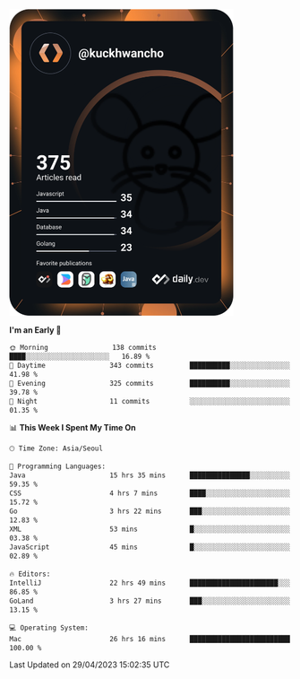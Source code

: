 <a href="https://app.daily.dev/kuckhwancho"><img src="https://github.com/kuckjwi0928/kuckjwi0928/blob/master/devcard.svg" width="400" alt="Kuckjwi Devcard"/></a>

<!--START_SECTION:waka-->
**I'm an Early 🐤** 

```text
🌞 Morning                138 commits         ████░░░░░░░░░░░░░░░░░░░░░   16.89 % 
🌆 Daytime                343 commits         ██████████░░░░░░░░░░░░░░░   41.98 % 
🌃 Evening                325 commits         ██████████░░░░░░░░░░░░░░░   39.78 % 
🌙 Night                  11 commits          ░░░░░░░░░░░░░░░░░░░░░░░░░   01.35 % 
```


📊 **This Week I Spent My Time On** 

```text
🕑︎ Time Zone: Asia/Seoul

💬 Programming Languages: 
Java                     15 hrs 35 mins      ███████████████░░░░░░░░░░   59.35 % 
CSS                      4 hrs 7 mins        ████░░░░░░░░░░░░░░░░░░░░░   15.72 % 
Go                       3 hrs 22 mins       ███░░░░░░░░░░░░░░░░░░░░░░   12.83 % 
XML                      53 mins             █░░░░░░░░░░░░░░░░░░░░░░░░   03.38 % 
JavaScript               45 mins             █░░░░░░░░░░░░░░░░░░░░░░░░   02.89 % 

🔥 Editors: 
IntelliJ                 22 hrs 49 mins      ██████████████████████░░░   86.85 % 
GoLand                   3 hrs 27 mins       ███░░░░░░░░░░░░░░░░░░░░░░   13.15 % 

💻 Operating System: 
Mac                      26 hrs 16 mins      █████████████████████████   100.00 % 
```


 Last Updated on 29/04/2023 15:02:35 UTC
<!--END_SECTION:waka-->
